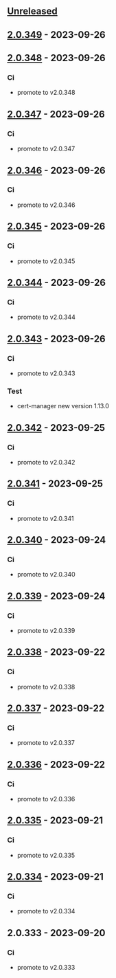 <a name="unreleased"></a>
## [Unreleased]


<a name="2.0.349"></a>
## [2.0.349] - 2023-09-26

<a name="2.0.348"></a>
## [2.0.348] - 2023-09-26
### Ci
- promote to v2.0.348


<a name="2.0.347"></a>
## [2.0.347] - 2023-09-26
### Ci
- promote to v2.0.347


<a name="2.0.346"></a>
## [2.0.346] - 2023-09-26
### Ci
- promote to v2.0.346


<a name="2.0.345"></a>
## [2.0.345] - 2023-09-26
### Ci
- promote to v2.0.345


<a name="2.0.344"></a>
## [2.0.344] - 2023-09-26
### Ci
- promote to v2.0.344


<a name="2.0.343"></a>
## [2.0.343] - 2023-09-26
### Ci
- promote to v2.0.343

### Test
- cert-manager new version 1.13.0


<a name="2.0.342"></a>
## [2.0.342] - 2023-09-25
### Ci
- promote to v2.0.342


<a name="2.0.341"></a>
## [2.0.341] - 2023-09-25
### Ci
- promote to v2.0.341


<a name="2.0.340"></a>
## [2.0.340] - 2023-09-24
### Ci
- promote to v2.0.340


<a name="2.0.339"></a>
## [2.0.339] - 2023-09-24
### Ci
- promote to v2.0.339


<a name="2.0.338"></a>
## [2.0.338] - 2023-09-22
### Ci
- promote to v2.0.338


<a name="2.0.337"></a>
## [2.0.337] - 2023-09-22
### Ci
- promote to v2.0.337


<a name="2.0.336"></a>
## [2.0.336] - 2023-09-22
### Ci
- promote to v2.0.336


<a name="2.0.335"></a>
## [2.0.335] - 2023-09-21
### Ci
- promote to v2.0.335


<a name="2.0.334"></a>
## [2.0.334] - 2023-09-21
### Ci
- promote to v2.0.334


<a name="2.0.333"></a>
## 2.0.333 - 2023-09-20
### Ci
- promote to v2.0.333


[Unreleased]: https://gitlab.industrysoftware.automation.siemens.com/caas-ops/fleet/aws-usea1-qa-qa/compare/2.0.349...HEAD
[2.0.349]: https://gitlab.industrysoftware.automation.siemens.com/caas-ops/fleet/aws-usea1-qa-qa/compare/2.0.348...2.0.349
[2.0.348]: https://gitlab.industrysoftware.automation.siemens.com/caas-ops/fleet/aws-usea1-qa-qa/compare/2.0.347...2.0.348
[2.0.347]: https://gitlab.industrysoftware.automation.siemens.com/caas-ops/fleet/aws-usea1-qa-qa/compare/2.0.346...2.0.347
[2.0.346]: https://gitlab.industrysoftware.automation.siemens.com/caas-ops/fleet/aws-usea1-qa-qa/compare/2.0.345...2.0.346
[2.0.345]: https://gitlab.industrysoftware.automation.siemens.com/caas-ops/fleet/aws-usea1-qa-qa/compare/2.0.344...2.0.345
[2.0.344]: https://gitlab.industrysoftware.automation.siemens.com/caas-ops/fleet/aws-usea1-qa-qa/compare/2.0.343...2.0.344
[2.0.343]: https://gitlab.industrysoftware.automation.siemens.com/caas-ops/fleet/aws-usea1-qa-qa/compare/2.0.342...2.0.343
[2.0.342]: https://gitlab.industrysoftware.automation.siemens.com/caas-ops/fleet/aws-usea1-qa-qa/compare/2.0.341...2.0.342
[2.0.341]: https://gitlab.industrysoftware.automation.siemens.com/caas-ops/fleet/aws-usea1-qa-qa/compare/2.0.340...2.0.341
[2.0.340]: https://gitlab.industrysoftware.automation.siemens.com/caas-ops/fleet/aws-usea1-qa-qa/compare/2.0.339...2.0.340
[2.0.339]: https://gitlab.industrysoftware.automation.siemens.com/caas-ops/fleet/aws-usea1-qa-qa/compare/2.0.338...2.0.339
[2.0.338]: https://gitlab.industrysoftware.automation.siemens.com/caas-ops/fleet/aws-usea1-qa-qa/compare/2.0.337...2.0.338
[2.0.337]: https://gitlab.industrysoftware.automation.siemens.com/caas-ops/fleet/aws-usea1-qa-qa/compare/2.0.336...2.0.337
[2.0.336]: https://gitlab.industrysoftware.automation.siemens.com/caas-ops/fleet/aws-usea1-qa-qa/compare/2.0.335...2.0.336
[2.0.335]: https://gitlab.industrysoftware.automation.siemens.com/caas-ops/fleet/aws-usea1-qa-qa/compare/2.0.334...2.0.335
[2.0.334]: https://gitlab.industrysoftware.automation.siemens.com/caas-ops/fleet/aws-usea1-qa-qa/compare/2.0.333...2.0.334
